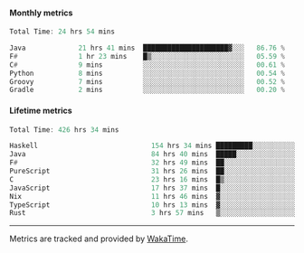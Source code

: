 #### Monthly metrics
<!--START_SECTION:wakamonthly-->

```asm
Total Time: 24 hrs 54 mins

Java             21 hrs 41 mins  █████████████████████▓░░░   86.76 %
F#               1 hr 23 mins    █▒░░░░░░░░░░░░░░░░░░░░░░░   05.59 %
C#               9 mins          ░░░░░░░░░░░░░░░░░░░░░░░░░   00.61 %
Python           8 mins          ░░░░░░░░░░░░░░░░░░░░░░░░░   00.54 %
Groovy           7 mins          ░░░░░░░░░░░░░░░░░░░░░░░░░   00.52 %
Gradle           2 mins          ░░░░░░░░░░░░░░░░░░░░░░░░░   00.20 %
```

<!--END_SECTION:wakamonthly-->
#### Lifetime metrics
<!--START_SECTION:wakalifetime-->

```asm
Total Time: 426 hrs 34 mins

Haskell                            154 hrs 34 mins █████████░░░░░░░░░░░░░░░░   36.13 %
Java                               84 hrs 40 mins  █████░░░░░░░░░░░░░░░░░░░░   19.79 %
F#                                 32 hrs 49 mins  ██░░░░░░░░░░░░░░░░░░░░░░░   07.67 %
PureScript                         31 hrs 26 mins  ██░░░░░░░░░░░░░░░░░░░░░░░   07.35 %
C                                  23 hrs 16 mins  █▒░░░░░░░░░░░░░░░░░░░░░░░   05.44 %
JavaScript                         17 hrs 37 mins  █░░░░░░░░░░░░░░░░░░░░░░░░   04.12 %
Nix                                11 hrs 46 mins  ▓░░░░░░░░░░░░░░░░░░░░░░░░   02.75 %
TypeScript                         10 hrs 13 mins  ▓░░░░░░░░░░░░░░░░░░░░░░░░   02.39 %
Rust                               3 hrs 57 mins   ▒░░░░░░░░░░░░░░░░░░░░░░░░   00.93 %
```

<!--END_SECTION:wakalifetime-->

---

Metrics are tracked and provided by [WakaTime](https://github.com/athul/waka-readme).
